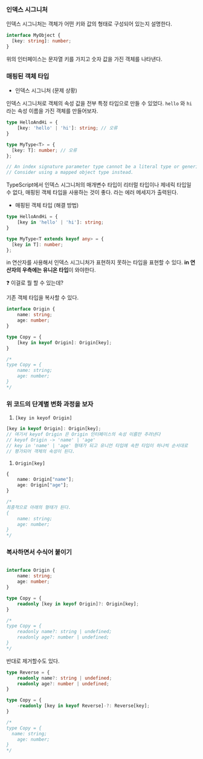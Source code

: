 ### 인덱스 시그니처

인덱스 시그니처는 객체가 어떤 키와 값의 형태로 구성되어 있는지 설명한다.

```typescript
interface MyObject {
  [key: string]: number;
}
```

위의 인터페이스는 문자열 키를 가지고 숫자 값을 가진 객체를 나타낸다.

### 매핑된 객체 타입

- 인덱스 시그니처 (문제 상황)

인덱스 시그니처로 객체의 속성 값을 전부 특정 타입으로 만들 수 있었다. `hello` 와 `hi` 라는 속성 이름을 가진 객체를 만들어보자.

```typescript
type HelloAndHi = {
	[key: 'hello' | 'hi']: string; // 오류
}

type MyType<T> = {
  [key: T]: number; // 오류
};

// An index signature parameter type cannot be a literal type or generic type. 
// Consider using a mapped object type instead.
```

TypeScript에서 인덱스 시그니처의 매개변수 타입이 리터럴 타입이나 제네릭 타입일 수 없다, 매핑된 객체 타입을 사용하는 것이 좋다. 라는 에러 메세지가 출력된다.

- 매핑된 객체 타입 (해결 방법)

```typescript
type HelloAndHi = {
	[key in 'hello' | 'hi']: string;
}

type MyType<T extends keyof any> = {
  [key in T]: number;
};
```

in 연산자를 사용해서 인덱스 시그니처가 표현하지 못하는 타입을 표현할 수 있다. **in 연산자의 우측에는 유니온 타입**이 와야한다.

<aside>
❓ 이걸로 뭘 할 수 있는데?

기존 객체 타입을 복사할 수 있다.

</aside>

```typescript
interface Origin {
	name: string;
	age: number;
}

type Copy = {
	[key in keyof Origin]: Origin[key];
}

/*
type Copy = {
    name: string;
    age: number;
}
*/
```

### 위 코드의 단계별 변화 과정을 보자

1. `[key in keyof Origin]`

```typescript
[key in keyof Origin]: Origin[key];
// 여기서 keyof Origin 은 Origin 인터페이스의 속성 이름만 추려낸다
// keyof Origin -> 'name' | 'age'
// key in 'name' | 'age' 형태가 되고 유니언 타입에 속한 타입이 하나씩 순서대로
// 평가되어 객체의 속성이 된다.
```

1. `Origin[key]`

```typescript
{
	name: Origin["name"];
	age: Origin["age"];
}

/*
최종적으로 아래의 형태가 된다.
{
	name: string;
	age: number;
}
*/
```

### 복사하면서 수식어 붙이기

```typescript

interface Origin {
	name: string;
	age: number;
}

type Copy = {
	readonly [key in keyof Origin]?: Origin[key];
}

/*
type Copy = {
    readonly name?: string | undefined;
    readonly age?: number | undefined;
}
*/
```

반대로 제거할수도 있다.

```typescript
type Reverse = {
    readonly name?: string | undefined;
    readonly age?: number | undefined;
}

type Copy = {
	-readonly [key in keyof Reverse]-?: Reverse[key];
}

/*
type Copy = {
  name: string;
	age: number;
}
*/
```